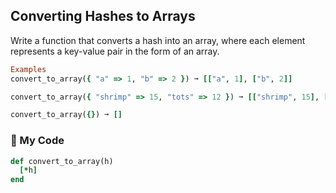 ## Converting Hashes to Arrays

Write a function that converts a hash into an array, where each element represents a key-value pair in the form of an array.
```ruby
Examples
convert_to_array({ "a" => 1, "b" => 2 }) ➞ [["a", 1], ["b", 2]]

convert_to_array({ "shrimp" => 15, "tots" => 12 }) ➞ [["shrimp", 15], ["tots", 12]]

convert_to_array({}) ➞ []
```
### :gem: My Code
```ruby
def convert_to_array(h)
  [*h]
end
```

